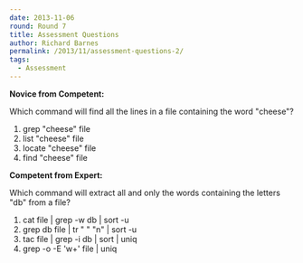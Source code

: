 ```yaml
---
date: 2013-11-06
round: Round 7
title: Assessment Questions
author: Richard Barnes
permalink: /2013/11/assessment-questions-2/
tags:
  - Assessment
---
```

**Novice from Competent:**

Which command will find all the lines in a file containing the word "cheese"?

1.  grep "cheese" file
2.  list "cheese" file
3.  locate "cheese" file
4.  find "cheese" file

**Competent from Expert:**

Which command will extract all and only the words containing the letters "db" from a file?

1.  cat file | grep -w db | sort -u
2.  grep db file | tr " " "n" | sort -u
3.  tac file | grep -i db | sort | uniq
4.  grep -o -E 'w+' file | uniq

